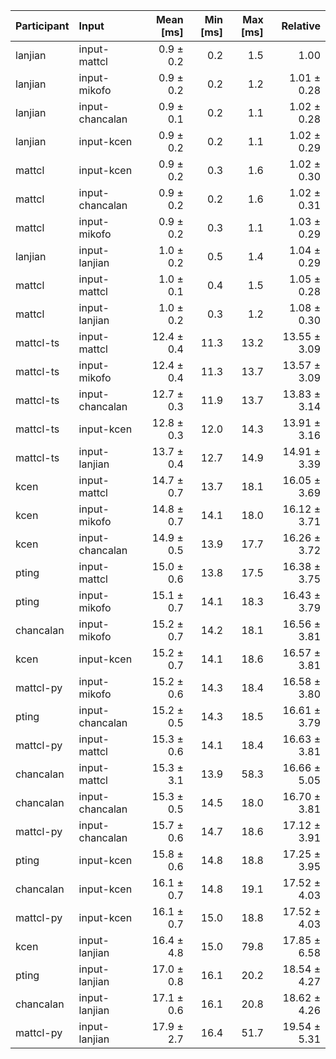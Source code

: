 | Participant | Input | Mean [ms] | Min [ms] | Max [ms] | Relative |
|:---|:---|---:|---:|---:|---:|
| lanjian | input-mattcl | 0.9 ± 0.2 | 0.2 | 1.5 | 1.00 |
| lanjian | input-mikofo | 0.9 ± 0.2 | 0.2 | 1.2 | 1.01 ± 0.28 |
| lanjian | input-chancalan | 0.9 ± 0.1 | 0.2 | 1.1 | 1.02 ± 0.28 |
| lanjian | input-kcen | 0.9 ± 0.2 | 0.2 | 1.1 | 1.02 ± 0.29 |
| mattcl | input-kcen | 0.9 ± 0.2 | 0.3 | 1.6 | 1.02 ± 0.30 |
| mattcl | input-chancalan | 0.9 ± 0.2 | 0.2 | 1.6 | 1.02 ± 0.31 |
| mattcl | input-mikofo | 0.9 ± 0.2 | 0.3 | 1.1 | 1.03 ± 0.29 |
| lanjian | input-lanjian | 1.0 ± 0.2 | 0.5 | 1.4 | 1.04 ± 0.29 |
| mattcl | input-mattcl | 1.0 ± 0.1 | 0.4 | 1.5 | 1.05 ± 0.28 |
| mattcl | input-lanjian | 1.0 ± 0.2 | 0.3 | 1.2 | 1.08 ± 0.30 |
| mattcl-ts | input-mattcl | 12.4 ± 0.4 | 11.3 | 13.2 | 13.55 ± 3.09 |
| mattcl-ts | input-mikofo | 12.4 ± 0.4 | 11.3 | 13.7 | 13.57 ± 3.09 |
| mattcl-ts | input-chancalan | 12.7 ± 0.3 | 11.9 | 13.7 | 13.83 ± 3.14 |
| mattcl-ts | input-kcen | 12.8 ± 0.3 | 12.0 | 14.3 | 13.91 ± 3.16 |
| mattcl-ts | input-lanjian | 13.7 ± 0.4 | 12.7 | 14.9 | 14.91 ± 3.39 |
| kcen | input-mattcl | 14.7 ± 0.7 | 13.7 | 18.1 | 16.05 ± 3.69 |
| kcen | input-mikofo | 14.8 ± 0.7 | 14.1 | 18.0 | 16.12 ± 3.71 |
| kcen | input-chancalan | 14.9 ± 0.5 | 13.9 | 17.7 | 16.26 ± 3.72 |
| pting | input-mattcl | 15.0 ± 0.6 | 13.8 | 17.5 | 16.38 ± 3.75 |
| pting | input-mikofo | 15.1 ± 0.7 | 14.1 | 18.3 | 16.43 ± 3.79 |
| chancalan | input-mikofo | 15.2 ± 0.7 | 14.2 | 18.1 | 16.56 ± 3.81 |
| kcen | input-kcen | 15.2 ± 0.7 | 14.1 | 18.6 | 16.57 ± 3.81 |
| mattcl-py | input-mikofo | 15.2 ± 0.6 | 14.3 | 18.4 | 16.58 ± 3.80 |
| pting | input-chancalan | 15.2 ± 0.5 | 14.3 | 18.5 | 16.61 ± 3.79 |
| mattcl-py | input-mattcl | 15.3 ± 0.6 | 14.1 | 18.4 | 16.63 ± 3.81 |
| chancalan | input-mattcl | 15.3 ± 3.1 | 13.9 | 58.3 | 16.66 ± 5.05 |
| chancalan | input-chancalan | 15.3 ± 0.5 | 14.5 | 18.0 | 16.70 ± 3.81 |
| mattcl-py | input-chancalan | 15.7 ± 0.6 | 14.7 | 18.6 | 17.12 ± 3.91 |
| pting | input-kcen | 15.8 ± 0.6 | 14.8 | 18.8 | 17.25 ± 3.95 |
| chancalan | input-kcen | 16.1 ± 0.7 | 14.8 | 19.1 | 17.52 ± 4.03 |
| mattcl-py | input-kcen | 16.1 ± 0.7 | 15.0 | 18.8 | 17.52 ± 4.03 |
| kcen | input-lanjian | 16.4 ± 4.8 | 15.0 | 79.8 | 17.85 ± 6.58 |
| pting | input-lanjian | 17.0 ± 0.8 | 16.1 | 20.2 | 18.54 ± 4.27 |
| chancalan | input-lanjian | 17.1 ± 0.6 | 16.1 | 20.8 | 18.62 ± 4.26 |
| mattcl-py | input-lanjian | 17.9 ± 2.7 | 16.4 | 51.7 | 19.54 ± 5.31 |
